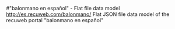 #"balonmano en español" - Flat file data model
http://es.recuweb.com/balonmano/
Flat JSON file data model of the recuweb portal "balonmano en español"
